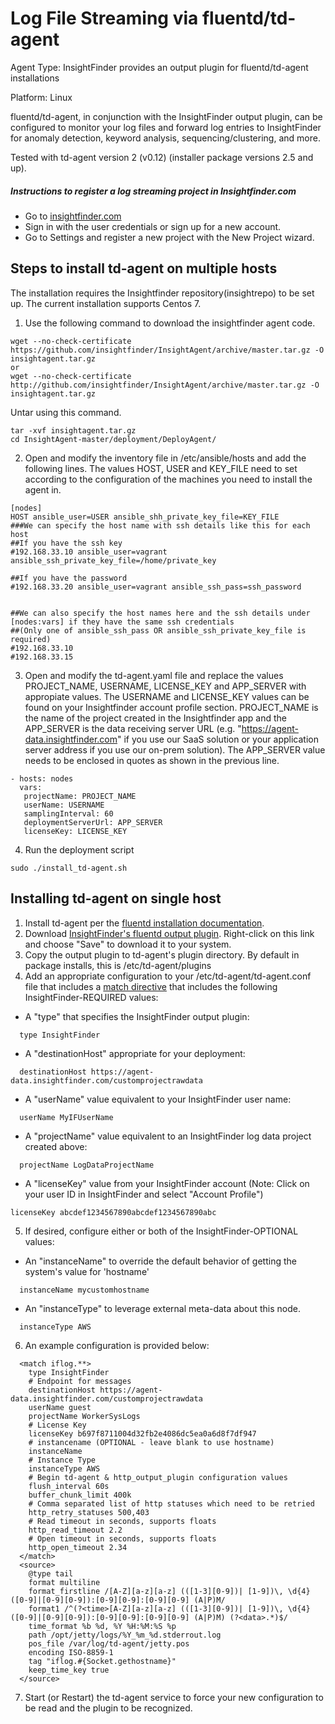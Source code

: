 # Log File Streaming via fluentd/td-agent
Agent Type: InsightFinder provides an output plugin for fluentd/td-agent installations

Platform: Linux

fluentd/td-agent, in conjunction with the InsightFinder output plugin, can be configured to monitor your log files and forward log entries to InsightFinder for anomaly detection, keyword analysis, sequencing/clustering, and more.

Tested with td-agent version 2 (v0.12) (installer package versions 2.5 and up).

##### Instructions to register a log streaming project in Insightfinder.com
- Go to [insightfinder.com](https://insightfinder.com/)
- Sign in with the user credentials or sign up for a new account.
- Go to Settings and register a new project with the New Project wizard.
## Steps to install td-agent on multiple hosts
The installation requires the Insightfinder repository(insightrepo) to be set up. The current installation supports Centos 7.

1) Use the following command to download the insightfinder agent code.
```
wget --no-check-certificate https://github.com/insightfinder/InsightAgent/archive/master.tar.gz -O insightagent.tar.gz
or
wget --no-check-certificate http://github.com/insightfinder/InsightAgent/archive/master.tar.gz -O insightagent.tar.gz
```
Untar using this command.
```
tar -xvf insightagent.tar.gz
cd InsightAgent-master/deployment/DeployAgent/
```

2) Open and modify the inventory file in /etc/ansible/hosts and add the following lines. The values HOST, USER and KEY_FILE need to set according to the configuration of the machines you need to install the agent in.

```
[nodes]
HOST ansible_user=USER ansible_shh_private_key_file=KEY_FILE
###We can specify the host name with ssh details like this for each host
##If you have the ssh key
#192.168.33.10 ansible_user=vagrant ansible_ssh_private_key_file=/home/private_key

##If you have the password
#192.168.33.20 ansible_user=vagrant ansible_ssh_pass=ssh_password


##We can also specify the host names here and the ssh details under [nodes:vars] if they have the same ssh credentials
##(Only one of ansible_ssh_pass OR ansible_ssh_private_key_file is required)
#192.168.33.10
#192.168.33.15

```

3) Open and modify the td-agent.yaml file and replace the values PROJECT_NAME, USERNAME, LICENSE_KEY and APP_SERVER with appropiate values. The USERNAME and LICENSE_KEY values can be found on your Insightfinder account profile section. PROJECT_NAME is the name of the project created in the Insightfinder app and the APP_SERVER is the data receiving server URL (e.g. "https://agent-data.insightfinder.com" if you use our SaaS solution or your application server address if you use our on-prem solution). The APP_SERVER value needs to be enclosed in quotes as shown in the previous line.

 ```
 - hosts: nodes
   vars:
    projectName: PROJECT_NAME
    userName: USERNAME
    samplingInterval: 60
    deploymentServerUrl: APP_SERVER
    licenseKey: LICENSE_KEY

  ```

  4) Run the deployment script
  ```
  sudo ./install_td-agent.sh

  ```
## Installing td-agent on single host

1. Install td-agent per the [fluentd installation documentation](http://docs.fluentd.org/v0.12/categories/installation).
2. Download [InsightFinder's fluentd output plugin](https://raw.githubusercontent.com/insightfinder/InsightAgent/master/td-agent/out_InsightFinder.rb).  Right-click on this link and choose "Save" to download it to your system.
3. Copy the output plugin to td-agent's plugin directory.  By default in package installs, this is /etc/td-agent/plugins
4. Add an appropriate configuration to your /etc/td-agent/td-agent.conf file that includes a [match directive](http://docs.fluentd.org/v0.12/articles/config-file#2-ldquomatchrdquo-tell-fluentd-what-to-do) that includes the following InsightFinder-REQUIRED values:
- A "type" that specifies the InsightFinder output plugin:
~~~~
  type InsightFinder
~~~~
- A "destinationHost" appropriate for your deployment:
~~~~
  destinationHost https://agent-data.insightfinder.com/customprojectrawdata
~~~~
- A "userName" value equivalent to your InsightFinder user name:
~~~~
  userName MyIFUserName
~~~~
- A "projectName" value equivalent to an InsightFinder log data project created above:
~~~~
  projectName LogDataProjectName
~~~~
- A "licenseKey" value from your InsightFinder account (Note: Click on your user ID in InsightFinder and select "Account Profile")
~~~~
licenseKey abcdef1234567890abcdef1234567890abc
~~~~
5. If desired, configure either or both of the InsightFinder-OPTIONAL values:
- An "instanceName" to override the default behavior of getting the system's value for 'hostname'
~~~~
  instanceName mycustomhostname
~~~~
- An "instanceType" to leverage external meta-data about this node.
~~~~
  instanceType AWS
~~~~
6. An example configuration is provided below:
~~~~
  <match iflog.**>
    type InsightFinder
    # Endpoint for messages
    destinationHost https://agent-data.insightfinder.com/customprojectrawdata
    userName guest
    projectName WorkerSysLogs
    # License Key
    licenseKey b697f8711004d32fb2e4086dc5ea0a6d8f7df947
    # instancename (OPTIONAL - leave blank to use hostname)
    instanceName
    # Instance Type
    instanceType AWS    
    # Begin td-agent & http_output_plugin configuration values
    flush_interval 60s
    buffer_chunk_limit 400k
    # Comma separated list of http statuses which need to be retried
    http_retry_statuses 500,403
    # Read timeout in seconds, supports floats
    http_read_timeout 2.2
    # Open timeout in seconds, supports floats
    http_open_timeout 2.34
  </match>
  <source>
    @type tail
    format multiline
    format_firstline /[A-Z][a-z][a-z] (([1-3][0-9])| [1-9])\, \d{4} ([0-9]|[0-9][0-9]):[0-9][0-9]:[0-9][0-9] (A|P)M/
    format1 /^(?<time>[A-Z][a-z][a-z] (([1-3][0-9])| [1-9])\, \d{4} ([0-9]|[0-9][0-9]):[0-9][0-9]:[0-9][0-9] (A|P)M) (?<data>.*)$/
    time_format %b %d, %Y %H:%M:%S %p
    path /opt/jetty/logs/%Y_%m_%d.stderrout.log
    pos_file /var/log/td-agent/jetty.pos
    encoding ISO-8859-1
    tag "iflog.#{Socket.gethostname}"
    keep_time_key true
  </source>
~~~~
7.  Start (or Restart) the td-agent service to force your new configuration to be read and the plugin to be recognized.
